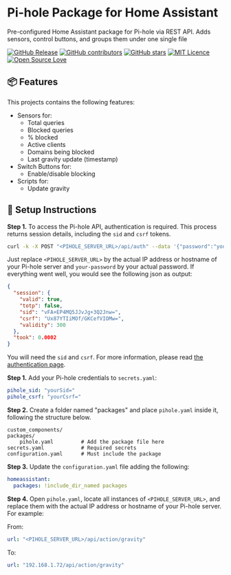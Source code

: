 # Pi-hole Package for Home Assistant

Pre-configured Home Assistant package for Pi-hole via REST API. Adds sensors, control buttons, and groups them under one single file

[![GitHub Release](https://img.shields.io/github/release/thiagodnf/pi-hole-package-for-home-assistant.svg)](https://github.com/thiagodnf/pi-hole-package-for-home-assistant/releases/latest)
[![GitHub contributors](https://img.shields.io/github/contributors/thiagodnf/pi-hole-package-for-home-assistant.svg)](https://github.com/thiagodnf/pi-hole-package-for-home-assistant/graphs/contributors)
[![GitHub stars](https://img.shields.io/github/stars/thiagodnf/pi-hole-package-for-home-assistant.svg)](https://github.com/almende/thiagodnf/pi-hole-package-for-home-assistant)
[![MIT Licence](https://badges.frapsoft.com/os/mit/mit.svg?v=103)](https://opensource.org/licenses/mit-license.php)
[![Open Source Love](https://badges.frapsoft.com/os/v1/open-source.svg?v=103)](https://github.com/ellerbrock/open-source-badges/)


## 📦 Features

This projects contains the following features:

- Sensors for:
  - Total queries
  - Blocked queries
  - % blocked
  - Active clients
  - Domains being blocked
  - Last gravity update (timestamp)
- Switch Buttons for:
  - Enable/disable blocking 
- Scripts for:
  - Update gravity

## 🔧 Setup Instructions

**Step 1.** To access the Pi-hole API, authentication is required. This process returns session details, including the `sid` and `csrf` tokens.

```bash
curl -k -X POST "<PIHOLE_SERVER_URL>/api/auth" --data '{"password":"your-password"}'
```

Just replace `<PIHOLE_SERVER_URL>` by the actual IP address or hostname of your Pi-hole server and `your-password` by your actual password. If everything went well, you would see the following json as output:

```json
{
  "session": {
    "valid": true,
    "totp": false,
    "sid": "vFA+EP4MQ5JJvJg+3Q2Jnw=",
    "csrf": "Ux87YTIiMOf/GKCefVIOMw=",
    "validity": 300
  },
  "took": 0.0002
}
```
You will need the `sid` and `csrf`. For more information, please read [the authentication page](https://docs.pi-hole.net/api/auth/).


**Step 1.** Add your Pi-hole credentials to `secrets.yaml`:

```yaml
pihole_sid: "yourSid="
pihole_csrf: "yourCsrf="
```

**Step 2.** Create a folder named "packages" and place `pihole.yaml` inside it, following the structure below.

```
custom_components/
packages/
    pihole.yaml         # Add the package file here
secrets.yaml            # Required secrets
configuration.yaml      # Must include the package
```

**Step 3.** Update the `configuration.yaml` file adding the following:

```yaml
homeassistant:
  packages: !include_dir_named packages
```

**Step 4.** Open `pihole.yaml`, locate all instances of `<PIHOLE_SERVER_URL>`, and replace them with the actual IP address or hostname of your Pi-hole server. For example:

From:

```yaml
url: "<PIHOLE_SERVER_URL>/api/action/gravity"
```

To:

```yaml
url: "192.168.1.72/api/action/gravity"
```

